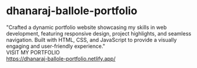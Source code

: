 # dhanaraj-ballole-portfolio
"Crafted a dynamic portfolio website showcasing my skills in web development, featuring responsive design, project highlights, and seamless navigation. Built with HTML, CSS, and JavaScript to provide a visually engaging and user-friendly experience."
<br>
VISIT MY PORTFOLIO <br>
https://dhanaraj-ballole-portfolio.netlify.app/
